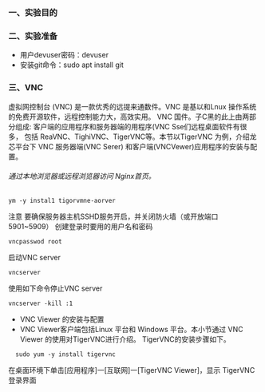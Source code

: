 ### 一、实验目的


### 二、实验准备
* 用户devuser密码：devuser
* 安装git命令：sudo apt install git
### 三、VNC
虚拟网控制台 (VNC) 是一款优秀的远提来通数件。VNC 是基以和Lnux 操作系统的免费开源软件，远程控制能力大，高效实用。
VNC 国件。子C黑的此上由两部分组成: 客户端的应用程序和服务器端的用程序(VNC Sse们远程桌面软件有很多，
包括 ReaVNC、TighiVNC、TigerVNC等。本节以TigerVNC 为例，介绍龙芯平台下 VNC 服务器端(VNC Serer) 
和客户端(VNCVewer)应用程序的安装与配置。
###### 通过本地浏览器或远程浏览器访问 Nginx首页。
```
ym -y instal1 tigorvmne-aorver
```
注意
要确保服务器主机SSHD服务开启，并关闭防火墙（或开放端口5901~5909）
创建登录时要用的用户名和密码
```
vncpasswod root
```
启动VNC server
```agsl
vncserver
```
使用如下命令停止VNC server
```agsl
vncserver -kill :1
```
* VNC Viewer 的安装与配置
* VNC Viewer客户端包括Linux 平台和 Windows 平台。本小节通过 VNC Viewer 的使用对TigerVNC进行介绍。
  TigerVNC的安装步骤如下。
```agsl
  sudo yum -y install tigervnc
```
在桌面环境下单击[应用程序]一[互联网]一[TigerVNC Viewer]，显示 TigerVNC登录界面



